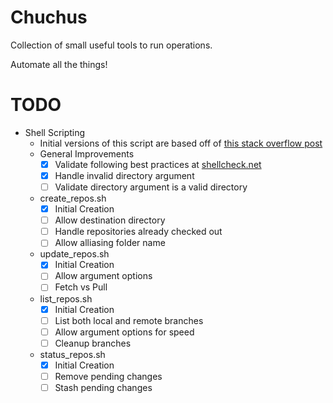 # Chuchus
Collection of small useful tools to run operations.

Automate all the things!

# TODO
- Shell Scripting
    - Initial versions of this script are based off of [this stack overflow post](https://stackoverflow.com/a/36800741/7400802)
    - General Improvements
        - [X] Validate following best practices at [shellcheck.net](https://www.shellcheck.net/)
        - [X] Handle invalid directory argument
        - [ ] Validate directory argument is a valid directory
    - create_repos.sh
        - [X] Initial Creation
        - [ ] Allow destination directory
        - [ ] Handle repositories already checked out
        - [ ] Allow alliasing folder name
    - update_repos.sh
        - [X] Initial Creation
        - [ ] Allow argument options
        - [ ] Fetch vs Pull
    - list_repos.sh
        - [X] Initial Creation
        - [ ] List both local and remote branches
        - [ ] Allow argument options for speed
        - [ ] Cleanup branches
    - status_repos.sh
        - [X] Initial Creation
        - [ ] Remove pending changes
        - [ ] Stash pending changes
